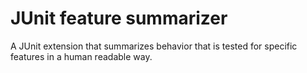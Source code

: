 # JUnit feature summarizer

A JUnit extension that summarizes behavior that is tested
for specific features in a human readable way.
